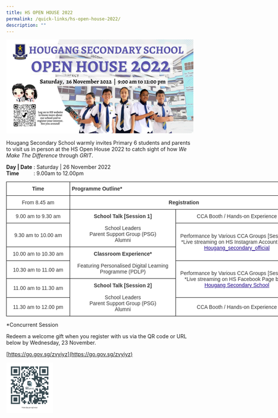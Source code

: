 ```yaml
---
title: HS OPEN HOUSE 2022
permalink: /quick-links/hs-open-house-2022/
description: ""
---
```

![](/images/HSOH2022Banner.jpeg)

Hougang Secondary School warmly invites Primary 6 students and parents to visit us in person at the HS Open House 2022 to catch sight of how _We Make The Difference_ through _GRIT_.

**Day | Date** : Saturday | 26 November 2022  
**Time**          : 9.00am to 12.00pm


<style type="text/css">
.tg  {border-collapse:collapse;border-spacing:0;margin:0px auto;}
.tg td{border-color:black;border-style:solid;border-width:1px;font-family:Arial, sans-serif;font-size:14px;
  overflow:hidden;padding:10px 5px;word-break:normal;}
.tg th{border-color:black;border-style:solid;border-width:1px;font-family:Arial, sans-serif;font-size:14px;
  font-weight:normal;overflow:hidden;padding:10px 5px;word-break:normal;}
.tg .tg-6vty{background-color:#FFF;color:#333;font-weight:bold;text-align:left;vertical-align:middle}
.tg .tg-5ws4{background-color:#FFF;color:#333;font-weight:bold;text-align:center;vertical-align:middle}
.tg .tg-2rp9{background-color:#FFF;color:#333;text-align:center;vertical-align:middle}
</style>
<table class="tg" style="undefined;table-layout: fixed; width: 786px">
<colgroup>
<col style="width: 171px">
<col style="width: 286px">
<col style="width: 329px">
</colgroup>
<tbody>
  <tr>
    <td class="tg-5ws4">Time</td>
    <td class="tg-6vty" colspan="2">Programme Outline*</td>
  </tr>
  <tr>
    <td class="tg-2rp9"><span style="font-weight:400;color:#333">From 8.45 am</span></td>
    <td class="tg-5ws4" colspan="2">Registration</td>
  </tr>
  <tr>
    <td class="tg-2rp9"><span style="font-weight:400;color:#333">9.00 am to 9.30 am</span></td>
    <td class="tg-2rp9" rowspan="2"><span style="font-weight:bold">School Talk [Session 1]</span><br><br>School Leaders<br>Parent Support Group (PSG)<br>Alumni</td>
    <td class="tg-2rp9"><span style="font-weight:400;color:#333">CCA Booth / Hands-on Experience</span></td>
  </tr>
  <tr>
    <td class="tg-2rp9"><span style="font-weight:400;color:#333">9.30 am to 10.00 am</span></td>
    <td class="tg-2rp9" rowspan="2"><span style="font-weight:400;color:#333">Performance by Various CCA Groups [Session 1]</span><br>*Live streaming on HS Instagram Account below<br><a href="https://instagram.com/hougang_secondary_official"><span style="font-weight:500;text-decoration:underline;color:#21088A">Hougang_secondary_official</span></a><br></td>
  </tr>
  <tr>
    <td class="tg-2rp9"><span style="font-weight:400;color:#333">10.00 am to 10.30 am</span></td>
    <td class="tg-2rp9" rowspan="2"><span style="font-weight:bold">Classroom Experience*</span><br><br><span style="color:#333">Featuring</span> Personalised Digital Learning Programme (PDLP)</td>
  </tr>
  <tr>
    <td class="tg-2rp9"><span style="font-weight:400;color:#333">10.30 am to 11.00 am</span></td>
    <td class="tg-2rp9" rowspan="2"><span style="font-weight:400;color:#333">Performance by Various CCA Groups [Session 2]</span><br>*Live streaming on HS Facebook Page below<br><a href="https://www.facebook.com/hougangsecondaryschool"><span style="font-weight:500;text-decoration:underline;color:#21088A">Hougang Secondary School</span></a><br></td>
  </tr>
  <tr>
    <td class="tg-2rp9"><span style="font-weight:400;color:#333">11.00 am to 11.30 am</span></td>
    <td class="tg-2rp9" rowspan="2"><span style="font-weight:bold">School Talk [Session 2]</span><br><br>School Leaders<br>Parent Support Group (PSG)<br>Alumni</td>
  </tr>
  <tr>
    <td class="tg-2rp9"><span style="font-weight:400;color:#333">11.30 am to 12.00 pm</span></td>
    <td class="tg-2rp9"><span style="font-weight:400;color:#333">CCA Booth / Hands-on Experience</span></td>
  </tr>
</tbody>
</table>


\*Concurrent Session

Redeem a welcome gift when you register with us via the QR code or URL below by Wednesday, 23 November.

[https://go.gov.sg/zvyiyz](https://go.gov.sg/zvyiyz)

<img src="/images/OpenHouse2022.png" 
     style="width:25%">
